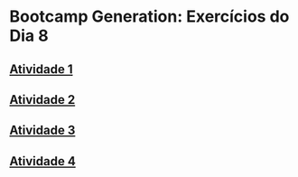 # Bootcamp Generation: Exercícios do Dia 8

## [Atividade 1](https://github.com/juliobelli/Generation-Bootcamp_Exercicio-Dia8/blob/main/AtividadesDia8/Exe1.java)

## [Atividade 2](https://github.com/juliobelli/Generation-Bootcamp_Exercicio-Dia8/blob/main/AtividadesDia8/Exe2.java) 

## [Atividade 3](https://github.com/juliobelli/Generation-Bootcamp_Exercicio-Dia8/blob/main/AtividadesDia8/Exe3.java)

## [Atividade 4](https://github.com/juliobelli/Generation-Bootcamp_Exercicio-Dia8/blob/main/AtividadesDia8/Exe4.java)

